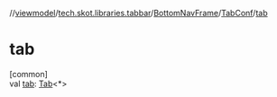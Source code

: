 //[viewmodel](../../../../index.md)/[tech.skot.libraries.tabbar](../../index.md)/[BottomNavFrame](../index.md)/[TabConf](index.md)/[tab](tab.md)

# tab

[common]\
val [tab](tab.md): [Tab](../../-tab/index.md)&lt;*&gt;
